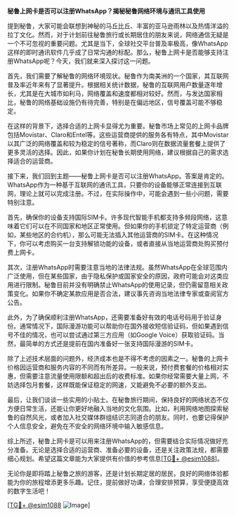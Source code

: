**秘鲁上网卡是否可以注册WhatsApp？揭秘秘鲁网络环境与通讯工具使用**

提到秘鲁，大家可能会联想到神秘的马丘比丘、丰富的亚马逊雨林以及热情洋溢的拉丁文化。然而，对于计划前往秘鲁旅行或长期居住的朋友来说，网络通信无疑是一个不可忽视的重要问题。尤其是当下，全球社交平台普及率极高，像WhatsApp这样的即时通讯软件几乎成了日常沟通的标配。那么，秘鲁上网卡是否能够支持注册WhatsApp呢？今天，我们就来深入探讨这一问题。

首先，我们需要了解秘鲁的网络环境现状。秘鲁作为南美洲的一个国家，其互联网普及率近年来有了显著提升。根据相关统计数据，秘鲁的互联网用户数量逐年增长，尤其是在大城市如利马，网络覆盖和速度都相对较好。然而，与发达国家相比，秘鲁的网络基础设施仍有待完善，特别是在偏远地区，信号覆盖可能不够稳定。

在这样的背景下，选择合适的上网卡显得尤为重要。秘鲁市场上常见的上网卡品牌包括Movistar、Claro和Entel等。这些运营商提供的服务各有特点，其中Movistar以其广泛的网络覆盖和较为稳定的信号著称，而Claro则在数据流量套餐上提供了更多灵活的选择。因此，如果你计划在秘鲁长期使用网络，建议根据自己的需求选择适合的运营商。

接下来，我们回到主题——秘鲁上网卡是否可以注册WhatsApp。答案是肯定的。WhatsApp作为一种基于互联网的通讯工具，只要你的设备能够正常连接到互联网，理论上就可以完成注册。不过，在实际操作中，可能会遇到一些小问题，需要特别注意。

首先，确保你的设备支持国际SIM卡。许多现代智能手机都支持多频段网络，这意味着它们可以在不同国家和地区正常使用。但如果你的手机锁定了特定运营商（例如，某些地区的合约机），那么可能无法插入其他运营商的SIM卡。在这种情况下，你可以考虑购买一台支持解锁功能的设备，或者直接从当地运营商处购买预付费上网卡。

其次，注册WhatsApp时需要注意当地的法律法规。虽然WhatsApp在全球范围内广泛使用，但在某些国家，由于隐私保护或国家安全的原因，政府可能会对这类应用进行限制。秘鲁目前并没有明确禁止WhatsApp的使用记录，但仍需留意相关政策变化。如果你不确定某款应用是否合法，建议事先咨询当地法律专家或查阅官方公告。

此外，为了确保顺利注册WhatsApp，还需要准备好有效的电话号码用于验证身份。通常情况下，国际漫游功能可以帮助你在国外接收短信验证码，但如果遇到信号不佳的情况，也可以尝试通过第三方应用（如Google Voice）获取验证码。当然，最简单的方式还是提前在国内准备好一张支持国际漫游的SIM卡。

除了上述技术层面的问题外，经济成本也是不得不考虑的因素之一。秘鲁的上网卡价格因运营商和服务内容的不同而有所差异。一般来说，预付费套餐的价格相对实惠，但需要注意流量使用限额和超出后的收费标准。如果你经常需要大量上网，不妨选择包月套餐，这样既能保证稳定的网速，又能避免不必要的额外支出。

最后，让我们谈谈一些实用的小贴士。在秘鲁旅行期间，保持良好的网络状态不仅方便日常生活，还能让你更好地融入当地的文化氛围。比如，利用网络地图探索秘鲁的自然风光，或者加入社交媒体群组结识志同道合的朋友。同时，也要记得保护个人信息安全，避免在不安全的网络环境中输入敏感信息。

综上所述，秘鲁上网卡是可以用来注册WhatsApp的，但需要结合实际情况做好充分准备。无论是选择合适的运营商、准备必要的设备，还是关注政策法规，都需要细心规划。希望这篇文章能为大家提供有价值的参考信息[[TG💪+ @esim1088](https://t.me/s/esim1088)]。

无论你是即将踏上秘鲁之旅的游客，还是计划长期定居的居民，良好的网络体验都能为你的旅程增添更多乐趣。记住，提前做好功课，合理安排预算，享受便捷高效的数字生活吧！

[[TG💪+ @esim1088](https://t.me/s/esim1088) ![Image](https://i.postimg.cc/4NQfJmqS/Snipaste-2025-05-13-00-14-12.png)]